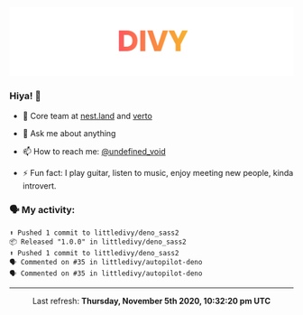 
![](https://github.com/divy-work/divy-work/raw/master/assets/divy.png)

### Hiya! 👋

- 🔭 Core team at [nest.land](https://github.com/nestdotland/nest.land) and [verto](https://github.com/useverto/verto)

- 💬 Ask me about anything

- 📫 How to reach me: [@undefined_void](https://instagram.com/divy.exe)

- ⚡ Fun fact: I play guitar, listen to music, enjoy meeting new people, kinda introvert.

### 🗣 My activity:

```
⬆️ Pushed 1 commit to littledivy/deno_sass2
📦 Released "1.0.0" in littledivy/deno_sass2
⬆️ Pushed 1 commit to littledivy/deno_sass2
🗣 Commented on #35 in littledivy/autopilot-deno
🗣 Commented on #35 in littledivy/autopilot-deno
```

------------
<p align="center">Last refresh: <b>Thursday, November 5th 2020, 10:32:20 pm UTC</b></p>
